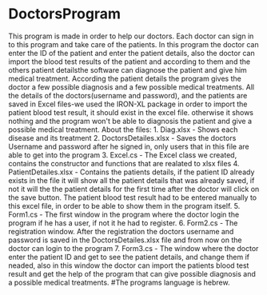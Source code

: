 # DoctorsProgram
This program is made in order to help our doctors.
Each doctor can sign in to this program and take care of the patients.
In this program the doctor can enter the ID of the patient and enter the patient details, also the doctor can import the
blood test results of the patient and according to them and the others patient detailsthe software can diagnose the patient 
and give him medical treatment.
According the patient details the program gives the doctor a few possible diagnosis and a few possible medical treatments.
All the details of the doctors(username and password), and the patients are saved in Excel files-we used the IRON-XL package
in order to import the patient blood test result, it should exist in the excel file. otherwise it shows nothing and the program 
won't be able to diagnosis the patient and give a possible medical treatment.
About the files:
	1. Diag.xlsx - Shows each disease and its treatment
	2. DoctorsDetailes.xlsx - Saves the doctors Username and password after he signed in, only users that in this file are able to get into the program
	3. Excel.cs - The Excel class we created, contains the constructor and functions that are realated to xlsx files
	4. PatientDetailes.xlsx - Contains the patients details, if the patient ID already exists in the file it will show all the patient details that was already saved, 
														if not it will the the patient details for the first time after the doctor will click on the save button. The patient blood test result 
														had to be entered manually to this excel file, in order to be able to show them in the program itself. 
	5. Form1.cs - The first window in the program where the doctor login the program if he has a user, if not it he had to register.
	6. Form2.cs - The registration window. After the registration the doctors username and password is saved in the DoctorsDetailes.xlsx file and from now on the doctor can login to the program
	7. Form3.cs - The window where the doctor enter the patient ID and get to see the patient details, and change them if neaded, also in this window the doctor can import the 
								patients blood test result and get the help of the program that can give possible diagnosis and a possible medical treatments.
	#The programs language is hebrew.							
														

